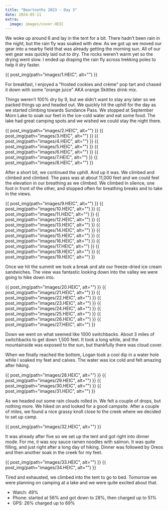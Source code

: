 ```yaml
---
title: "Beartooths 2023 - Day 3"
date: 2024-05-11
extra:
  image: images/cover.HEIC
---
```


We woke up around 6 and lay in the tent for a bit. There hadn’t been rain in the night, but the rain fly was soaked with dew. As we got up we moved our gear into a nearby field that was already getting the morning sun. All of our wet gear was quickly laid out to dry. The rocks weren’t warm yet so the drying went slow. I ended up draping the rain fly across trekking poles to help it dry faster.

{{ post_img(path="images/1.HEIC", alt="") }}

For breakfast, I enjoyed a "frosted cookies and crème" pop tart and chased it down with some “orange juice” AKA orange Skittles drink mix.

Things weren’t 100% dry by 9, but we didn’t want to stay any later so we packed things up and headed out. We quickly hit the uphill for the day as we started climbing towards Sundance Pass. We stopped at September Morn Lake to soak our feet in the ice-cold water and eat some food. The lake had great camping spots and we wished we could stay the night there.

{{ post_img(path="images/2.HEIC", alt="") }}
{{ post_img(path="images/3.HEIC", alt="") }}
{{ post_img(path="images/4.HEIC", alt="") }}
{{ post_img(path="images/5.HEIC", alt="") }}
{{ post_img(path="images/6.HEIC", alt="") }}
{{ post_img(path="images/7.HEIC", alt="") }}
{{ post_img(path="images/8.HEIC", alt="") }}

After a short bit, we continued the uphill. And up it was. We climbed and climbed and climbed. The pass was at about 11,000 feet and we could feel the elevation in our breathing as we climbed. We climbed in silence, one foot in front of the other, and stopped often for breathing breaks and to take in the views.

{{ post_img(path="images/9.HEIC", alt="") }}
{{ post_img(path="images/10.HEIC", alt="") }}
{{ post_img(path="images/11.HEIC", alt="") }}
{{ post_img(path="images/12.HEIC", alt="") }}
{{ post_img(path="images/13.HEIC", alt="") }}
{{ post_img(path="images/14.HEIC", alt="") }}
{{ post_img(path="images/15.HEIC", alt="") }}
{{ post_img(path="images/16.HEIC", alt="") }}
{{ post_img(path="images/17.HEIC", alt="") }}
{{ post_img(path="images/18.HEIC", alt="") }}
{{ post_img(path="images/19.HEIC", alt="") }}

Once we hit the summit we took a break and ate our freeze-dried ice cream sandwiches. The view was fantastic looking down into the valley we were going to hike down into.

{{ post_img(path="images/20.HEIC", alt="") }}
{{ post_img(path="images/21.HEIC", alt="") }}
{{ post_img(path="images/22.HEIC", alt="") }}
{{ post_img(path="images/23.HEIC", alt="") }}
{{ post_img(path="images/24.HEIC", alt="") }}
{{ post_img(path="images/25.HEIC", alt="") }}
{{ post_img(path="images/26.HEIC", alt="") }}
{{ post_img(path="images/27.HEIC", alt="") }}

Down we went on what seemed like 1000 switchbacks. About 3 miles of switchbacks to get down 1,500 feet. It took a long while, and the mountainside was exposed to the sun, but thankfully there was cloud cover.

When we finally reached the bottom, Logan took a cool dip in a water hole while I soaked my feet and calves. The water was ice cold and felt amazing after hiking.

{{ post_img(path="images/28.HEIC", alt="") }}
{{ post_img(path="images/29.HEIC", alt="") }}
{{ post_img(path="images/30.HEIC", alt="") }}
{{ post_img(path="images/31.HEIC", alt="") }}

As we headed out some rain clouds rolled in. We felt a couple of drops, but nothing more. We hiked on and looked for a good campsite. After a couple of miles, we found a nice grassy knoll close to the creek where we decided to set up camp.

{{ post_img(path="images/32.HEIC", alt="") }}

It was already after five so we set up the tent and got right into dinner mode. For me, it was soy sauce ramen noodles with salmon. It was quite filling, and just right after a long day of hiking. Dinner was followed by Oreos and then another soak in the creek for my feet.

{{ post_img(path="images/33.HEIC", alt="") }}
{{ post_img(path="images/34.HEIC", alt="") }}

Tired and exhausted, we climbed into the tent to go to bed. Tomorrow we were planning on camping at a lake and we were quite excited about that.

- Watch: 49%
- Phone: started at 56% and got down to 28%, then charged up to 51%
- GPS: 26% charged up to 69%
